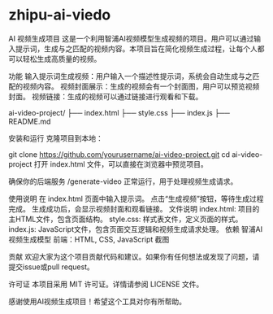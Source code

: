 # zhipu-ai-viedo
AI 视频生成项目
这是一个利用智浦AI视频模型生成视频的项目。用户可以通过输入提示词，生成与之匹配的视频内容。本项目旨在简化视频生成过程，让每个人都可以轻松生成高质量的视频。

功能
输入提示词生成视频：用户输入一个描述性提示词，系统会自动生成与之匹配的视频内容。
视频封面展示：生成的视频会有一个封面图，用户可以预览视频封面。
视频链接：生成的视频可以通过链接进行观看和下载。

ai-video-project/
├── index.html
├── style.css
├── index.js
├── README.md

安装和运行
克隆项目到本地：

git clone https://github.com/yourusername/ai-video-project.git
cd ai-video-project
打开 index.html 文件，可以直接在浏览器中预览项目。

确保你的后端服务 /generate-video 正常运行，用于处理视频生成请求。

使用说明
在 index.html 页面中输入提示词。
点击“生成视频”按钮，等待生成过程完成。
生成成功后，会显示视频封面和观看链接。
文件说明
index.html: 项目的主HTML文件，包含页面结构。
style.css: 样式表文件，定义页面的样式。
index.js: JavaScript文件，包含页面交互逻辑和视频生成请求处理。
依赖
智浦AI视频生成模型
前端：HTML, CSS, JavaScript
截图

贡献
欢迎大家为这个项目贡献代码和建议。如果你有任何想法或发现了问题，请提交issue或pull request。

许可证
本项目采用 MIT 许可证。详情请参阅 LICENSE 文件。

感谢使用AI视频生成项目！希望这个工具对你有所帮助。

